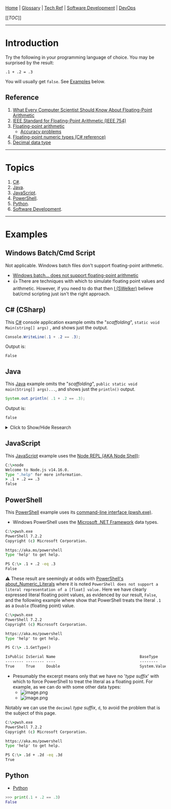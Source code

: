 [Home](/Slalom-LLC/Slalom-Consulting) | [Glossary](/Glossary) | [Tech Ref](/Tech-Ref) | [Software Development](/Tech-Ref/Software-Development) | [DevOps](/Tech-Ref/Software-Development/DevOps-\(Development-and-IT-Operations\))

[[_TOC_]]

---
# Introduction

Try the following in your programming language of choice. You may be surprised by the result:

```
.1 + .2 = .3
```

You will usually get `false`. See [Examples](#Examples) below. 

## Reference
1. [What Every Computer Scientist Should Know About Floating-Point Arithmetic](https://docs.oracle.com/cd/E19957-01/806-3568/ncg_goldberg.html)
1. [IEEE Standard for Floating-Point Arithmetic (IEEE 754)](https://en.wikipedia.org/wiki/IEEE_754)
1. [Floating-point arithmetic](https://en.wikipedia.org/wiki/Floating-point_arithmetic)
   - [Accuracy problems](https://en.wikipedia.org/wiki/Floating-point_arithmetic#Accuracy_problems)
1. [Floating-point numeric types (C# reference)](https://docs.microsoft.com/en-us/dotnet/csharp/language-reference/builtin-types/floating-point-numeric-types)
1. [Decimal data type](https://en.wikipedia.org/wiki/Decimal_data_type)

---
# Topics
1. [C#](/Tech-Ref/Software-Development/CSharp).
1. [Java](/Tech-Ref/Software-Development/Java).
1. [JavaScript](/Tech-Ref/Software-Development/JavaScript).
1. [PowerShell](/Tech-Ref/Microsoft/PowerShell).
1. [Python](/Tech-Ref/Software-Development/Python).
1. [Software Development](/Tech-Ref/Software-Development).

---
# Examples

## Windows Batch/Cmd Script
Not applicable. Windows batch files don't support floating-point arithmetic. 
- [Windows batch... does not support floating-point arithmetic](https://stackoverflow.com/a/1869218/418950)
- :+1: There are techniques with which to simulate floating point values and arithmetic. However, if you need to do that then [I (SWelker)](/Individuals/Scott-Welker) believe bat/cmd scripting just isn't the right approach.

## C# (CSharp)
This [C#](/Tech-Ref/Software-Development/CSharp) console application example omits the "_scaffolding_", `static void Main(string[] args)` , and shows just the output.

```csharp
Console.WriteLine(.1 + .2 == .3);
```
Output is:
```
False
```

## Java
This [Java](/Tech-Ref/Software-Development/Java) example omits the "_scaffolding_", `public static void main(String[] args)...`, and shows just the `println()` output.

```java
System.out.println( .1 + .2 == .3);
```
Output is:
```cmd
false
```
<details><summary>Click to Show/Hide Research</summary>

[I (SWelker)](/Individuals/Scott-Welker) swerved into the issue that is the subject of this page/topic anew in the context of [Java](/Tech-Ref/Software-Development/Java). Although I've known about and battled this multiple times in the past, it had faded from memory. Here is my initial research into what, at the time, I thought was a [Java](/Tech-Ref/Software-Development/Java) issue. Actually it's a much broader issue, as you can see by reading the [Reference](#Reference) material above.

### Currency and Decimals - Problems with Float & Double

Often a degree of imprecision is not an issue. However, in some circumstances, especially financial calculations, great precision may be necessary. Enter Java's `BigDecimal`.

1. [Retain precision with double in Java](https://stackoverflow.com/a/322875/418950)
1. [...main traps of using Java's simple types double and float](https://stackoverflow.com/a/6320218/418950)
1. [Double vs. BigDecimal?](https://stackoverflow.com/a/3413493/418950)
   - > ...BigDecimal is an exact way of representing numbers. A Double has a certain precision. Working with doubles of various magnitudes (say d1=1000.0 and d2=0.001) could result in the 0.001 being dropped alltogether when summing as the difference in magnitude is so large. With BigDecimal this would not happen.
1. [How often is BigDecimal more appropriate than double in Java?](https://www.quora.com/How-often-is-BigDecimal-more-appropriate-than-double-in-Java)
   - > Problems \[with float and double\] usually stem from common misunderstanding of 1) precision, 2) exactness and 3) how floating point works, leading to a mismatch between the requirements of a program and the limitations of the type chosen. ... One has to look at the specific application to make the judgment of whether a floating point or fixed point type is appropriate, and what precision must be maintained. Sometimes this is as simple as asking, is it **simulation or accounting**?
   - > Code written with BigDecimal is harder to read and maintain. In a lot of cases, that's more important than the dozens-of-decimal-places accuracy you can get with doubles. Heck, for most non-scientific applications, floats do just fine.
1. [Why should we use BigDecimal instead of Double in the real world?](https://stackoverflow.com/a/6320316/418950)
   - > ...**loss of precision**... is very noticeable when working with either **very big numbers** or **very small numbers**. The binary representation of decimal numbers with a radix is in many cases an approximation and not an absolute value.
1. [Four common pitfalls of the BigDecimal class and how to avoid them](https://blogs.oracle.com/javamagazine/post/four-common-pitfalls-of-the-bigdecimal-class-and-how-to-avoid-them)
   - > Pitfall \#1: The **double** constructor
   - > Pitfall \#2: The static **valueOf(double)** method
   - > Pitfall \#3: The **equals(bigDecimal)** method
   - > Pitfall \#4: The **round(mathContext)** method

</details>

## JavaScript
This [JavaScript](/Tech-Ref/Software-Development/JavaScript) example uses the [Node REPL (AKA Node Shell)](/Tech-Ref/Software-Development/JavaScript/Node.js/REPL-\(Read%2DEval%2DPrint%2DLoop\)):

```cmd
C:\>node
Welcome to Node.js v14.16.0.
Type ".help" for more information.
> .1 + .2 == .3
false
```

## PowerShell
This [PowerShell](/Tech-Ref/Microsoft/PowerShell) example uses its [command-line interface (pwsh.exe)](/Tech-Ref/Microsoft/PowerShell).
- Windows PowerShell uses the [Microsoft .NET Framework](/Tech-Ref/Software-Development/NET-Framework) data types.

```cmd
C:\>pwsh.exe
PowerShell 7.2.2
Copyright (c) Microsoft Corporation.

https://aka.ms/powershell
Type 'help' to get help.

PS C:\> .1 + .2 -eq .3
False
```
:warning: These result are seemingly at odds with [PowerShell's about_Numeric_Literals](https://docs.microsoft.com/en-us/powershell/module/microsoft.powershell.core/about/about_numeric_literals?view=powershell-7.2#:~:text=PowerShell%20does%20not%20support%20a,decimal%20real%20literal%20are%20significant.) where it is noted `PowerShell does not support a literal representation of a [float] value.` Here we have clearly expressed literal floating point values, as evidenced by our result, `False`, and the following example where show that PowerShell treats the literal `.1` as a `Double` (floating point) value.

```cmd
C:\>pwsh.exe
PowerShell 7.2.2
Copyright (c) Microsoft Corporation.

https://aka.ms/powershell
Type 'help' to get help.

PS C:\> .1.GetType()

IsPublic IsSerial Name                                     BaseType
-------- -------- ----                                     --------
True     True     Double                                   System.ValueType
```
   - Presumably the excerpt means only that we have no '_type suffix_' with which to force PowerShell to treat the literal as a floating point. For example, as we can do with some other data types:
      - ![image.png](/.attachments/image-39229823-2426-4450-83a9-14753124780b.png)
      - ![image.png](/.attachments/image-ae8cbaec-c8c9-46a6-892d-0c078d13c2af.png)

Notably we can use the `decimal` _type suffix_, `d`, to avoid the problem that is the subject of this page.

```cmd
C:\>pwsh.exe
PowerShell 7.2.2
Copyright (c) Microsoft Corporation.

https://aka.ms/powershell
Type 'help' to get help.

PS C:\> .1d + .2d -eq .3d
True
```

## Python
- [Python](/Tech-Ref/Software-Development/Python)

```py
>>> print(.1 + .2 == .3)
False
```

